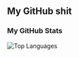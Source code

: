 ## My GitHub shit

### My GitHub Stats

![Top Languages](https://github-readme-stats.vercel.app/api/top-langs/?username=curbfuckinrules&layout=compact&langs_count=10&theme=radical)
